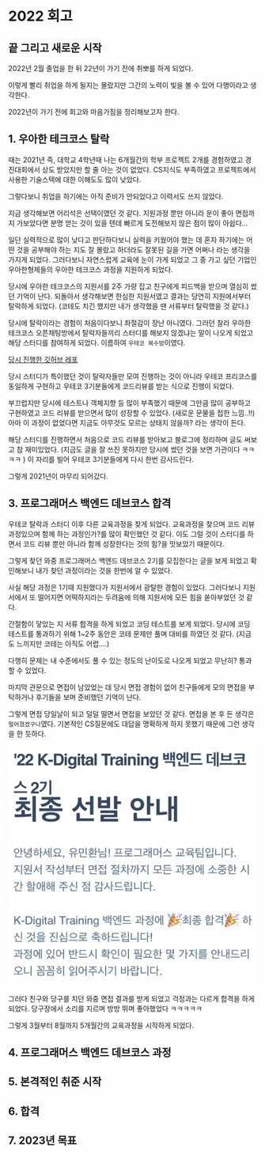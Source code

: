 # 2022 회고

## 끝 그리고 새로운 시작 

2022년 2월 졸업을 한 뒤 22년이 가기 전에 취뽀를 하게 되었다.

이렇게 빨리 취업을 하게 될지는 몰랐지만 그간의 노력이 빛을 볼 수 있어 다행이라고 생각한다. 

2022년이 가기 전에 회고와 마음가짐을 정리해보고자 한다.

## 1. 우아한 테크코스 탈락 

때는 2021년 즉, 대학교 4학년때 나는 6개월간의 학부 프로젝트 2개를 경험하였고 경진대회에서 상도 받았지만 할 줄 아는 것이 없었다. 
CS지식도 부족하였고 프로젝트에서 사용한 기술스택에 대한 이해도도 많이 낮았다. 

그렇다보니 취업을 하기에는 아직 준비가 안되었다고 이력서도 쓰지 않았다. 

지금 생각해보면 어리석은 선택이였던 것 같다. 지원과정 뿐만 아니라 운이 좋아 면접까지 가보았다면 분명 얻는 것이 있을 텐데 빠르게 도전해보지 않은 점이 많이 아쉽다...

일단 실력적으로 많이 낮다고 판단하다보니 실력을 키웠어야 했는 데 혼자 하기에는 어떤 것을 공부해야 하는 지도 잘 몰랐고 하더라도 잘못된 길을 가면 어쩌나 라는 생각을 가지게 되었다. 그러다보니 자연스럽게 교육에 눈이 가게 되었고 그 중 가고 싶던 기업인 우아한형제들의 우아한 테크코스 과정을 지원하게 되었다. 

당시에 우아한 테크코스의 지원서를 2주 가량 잡고 친구에게 피드백을 받으며 열심히 썼던 기억이 난다. 되돌아서 생각해보면 한심한 지원서였고 결과는 당연히 지원에서부터 탈락하게 되었다. (코테도 치긴 했지만 내가 생각했을 땐 서류부터 탈락했을 것 같다.)

당시에 탈락이라는 경험이 처음이다보니 좌절감이 장난 아니였다. 그러던 찰라 우아한 테크코스 오픈채팅방에서 탈락자들끼리 스터디를 해보지 않겠냐는 말이 나오게 되었고 해당 스터디를 참여하게 되었다. 이름하여 `우테코 복수방`이였다. 

[당시 진행한 깃허브 레포](https://github.com/REVENGE-WOOTECO)

당시 스터디가 특이했던 것이 탈락자들만 모여 진행하는 것이 아니라 우테코 프리코스를 동일하게 구현하고 우테코 3기분들에게 코드리뷰를 받는 식으로 진행이 되었다.

부끄럽지만 당시에 테스트나 객체지향 등 많이 부족했기 때문에 그만큼 많이 공부하고 구현하였고 코드 리뷰를 받으면서 많이 성장할 수 있었다. (새로운 문물을 접한 느낌..!!) 아마 이 과정이 없었다면 지금도 아무것도 모르는 상태지 않을까? 라는 생각이 든다.

해당 스터디를 진행하면서 처음으로 코드 리뷰를 받아보고 블로그에 정리하며 글도 써보고 참 재미있었다. (지금도 글을 잘 쓰진 못하지만 당시에 썼던 것을 보면 가관이다 ㅋㅋㅋㅋ ) 이 자리를 빌어 우테코 3기분들에게 다시 한번 감사드린다.

그렇게 2021년이 마무리 되어갔다.

## 3. 프로그래머스 백엔드 데브코스 합격 

우테코 탈락과 스터디 이후 다른 교육과정을 찾게 되었다. 교육과정을 찾으며 코드 리뷰 과정있으며 함께 하는 과정인가?를 많이 확인했던 것 같다. 이도 그럴 것이 스터디를 하면서 코드 리뷰 뿐만 아니라 함께 성장한다는 것의 힘?을 맛보았기 때문이다.

그렇게 찾던 와중 프로그래머스 백엔드 데브코스 2기를 모집한다는 글을 보게 되었고 확인해보니 내가 찾던 과정이라는 것을 한번에 알 수 있었다. 

사실 해당 과정은 1기때 지원했다가 지원서에서 광탈한 경험이 있었다. 그러다보니 지원서에서 또 떨어지면 어떡하지라는 두려움에 의해 지원서에 모든 힘을 쏟아부었던 것 같다. 

간절함이 닿았는 지 서류 합격을 하게 되었고 코딩 테스트를 보게 되었다. 당시에 코딩 테스트를 통과하기 위해 1~2주 동안은 코테 문제만 풀며 대비를 하였던 것 같다. (지금도 느끼지만 코테는 아직도 어렵....)

다행히 문제는 내 수준에서도 풀 수 있는 정도의 난이도로 나오게 되었고 무난히? 통과할 수 있었다. 

마지막 관문으로 면접이 남았었는 데 당시 면접 경험이 없어 친구들에게 모의 면접을 부탁하거나 후기들을 보며 준비했던 기억이 난다. 

그렇게 면접 당일날이 되고 덜덜 떨면서 면접을 보았던 것 같다. 면접을 본 후 든 생각은 `떨어졌겠구나`였다. 기본적인 CS질문에도 대답을 명확하게 하지 못했기 때문에 그런 생각을 한 듯하다.

![](./images/2022-12-11-19-22-59.png)

그러다 친구와 당구를 치던 와중 면접 결과를 받게 되었고 걱정과는 다르게 합격을 하게 되었다. 당구장에서 소리를 지르며 방방 뛰며 좋아했었다 ㅋㅋㅋㅋㅋ

그렇게 3월부터 8월까지 5개월간의 교육과정을 시작하게 되었다.

## 4. 프로그래머스 백엔드 데브코스 과정


## 5. 본격적인 취준 시작 

## 6. 합격 

## 7. 2023년 목표 